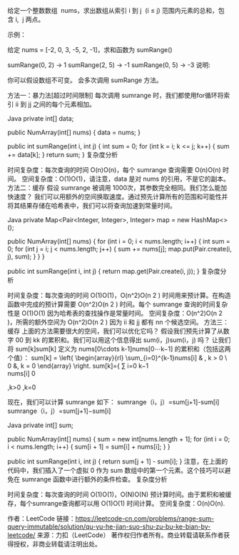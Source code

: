给定一个整数数组  nums，求出数组从索引 i 到 j  (i ≤ j) 范围内元素的总和，包含 i,  j 两点。

示例：

给定 nums = [-2, 0, 3, -5, 2, -1]，求和函数为 sumRange()

sumRange(0, 2) -> 1
sumRange(2, 5) -> -1
sumRange(0, 5) -> -3
说明:

你可以假设数组不可变。
会多次调用 sumRange 方法。


方法一：暴力法[超过时间限制]
每次调用 sumrange 时，我们都使用for循环将索引 ii 到 jj 之间的每个元素相加。

Java
private int[] data;

public NumArray(int[] nums) {
    data = nums;
}

public int sumRange(int i, int j) {
    int sum = 0;
    for (int k = i; k <= j; k++) {
        sum += data[k];
    }
    return sum;
}
复杂度分析

时间复杂度：每次查询的时间 O(n)O(n)，每个 sumrange 查询需要 O(n)O(n) 时间。
空间复杂度：O(1)O(1)，请注意，data 是对 nums 的引用，不是它的副本。
方法二：缓存
假设 sumrange 被调用 1000次，其参数完全相同。我们怎么能加快速度？
我们可以用额外的空间换取速度。通过预先计算所有的范围和可能性并将其结果存储在哈希表中，我们可以将查询加速到常量时间。

Java
private Map<Pair<Integer, Integer>, Integer> map = new HashMap<>();

public NumArray(int[] nums) {
    for (int i = 0; i < nums.length; i++) {
        int sum = 0;
        for (int j = i; j < nums.length; j++) {
            sum += nums[j];
            map.put(Pair.create(i, j), sum);
        }
    }
}

public int sumRange(int i, int j) {
    return map.get(Pair.create(i, j));
}
复杂度分析

时间复杂度：每次查询的时间 O(1)O(1)，O(n^2)O(n 
2
 ) 时间用来预计算。在构造函数中完成的预计算需要 O(n^2)O(n 
2
 ) 时间。每个 sumrange 查询的时间复杂性是 O(1)O(1) 因为哈希表的查找操作是常量时间。
空间复杂度：O(n^2)O(n 
2
 )，所需的额外空间为 O(n^2)O(n 
2
 ) 因为 ii 和 jj 都有 nn 个候选空间。
方法三：缓存
上面的方法需要很大的空间，我们可以优化它吗？
假设我们预先计算了从数字 00 到 kk 的累积和。我们可以用这个信息得出 sum(i，j)sum(i，j) 吗？
让我们将 sum[k]sum[k] 定义为 nums[0\cdots k-1]nums[0⋯k−1] 的累积和（包括这两个值）：
sum[k] = \left\{ \begin{array}{rl} \sum_{i=0}^{k-1}nums[i] & , k > 0 \\ 0 &, k = 0 \end{array} \right.
sum[k]={ 
∑ 
i=0
k−1
​	
 nums[i]
0
​	
  
,k>0
,k=0
​	
 

现在，我们可以计算 sumrange 如下：
sumrange（i，j）=sum[j+1]-sum[i]
sumrange（i，j）=sum[j+1]−sum[i]

Java
private int[] sum;

public NumArray(int[] nums) {
    sum = new int[nums.length + 1];
    for (int i = 0; i < nums.length; i++) {
        sum[i + 1] = sum[i] + nums[i];
    }
}

public int sumRange(int i, int j) {
    return sum[j + 1] - sum[i];
}
注意，在上面的代码中，我们插入了一个虚拟 0 作为 sum 数组中的第一个元素。这个技巧可以避免在 sumrange 函数中进行额外的条件检查。
复杂度分析

时间复杂度：每次查询的时间 O(1)O(1)，O(N)O(N) 预计算时间。由于累积和被缓存，每个sumrange查询都可以用 O(1)O(1) 时间计算。
空间复杂度：O(n)O(n).

作者：LeetCode
链接：https://leetcode-cn.com/problems/range-sum-query-immutable/solution/qu-yu-he-jian-suo-shu-zu-bu-ke-bian-by-leetcode/
来源：力扣（LeetCode）
著作权归作者所有。商业转载请联系作者获得授权，非商业转载请注明出处。